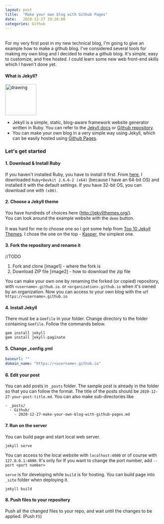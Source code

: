 ```yaml
---
layout: post
title:  "Make your own blog with Github Pages"
date:   2020-12-27 19:26:00
categories: Github
---
```

\
For my very first post in my new technical blog, I'm going to give an example how to make a github blog.
I've considered several tools for making my own blog and I decided to make a github blog. It's simple, easy to customize, and free hosted. I could learn some new web front-end skills which I haven't done yet.

#### What is Jekyll?
<img src="https://jekyllrb.com/img/logo-2x.png" alt="drawing" height="100"/>

- Jekyll is a simple, static, blog-aware framework website generator written in Ruby. You can refer to the [Jekyll docs](https://jekyllrb.com) or [Github repository](https://github.com/jekyll/jekyll).
- You can make your own blog in a very simple way using Jekyll, which can be easily hosted using [Github Pages](https://pages.github.com/). 




### Let's get started
  
  
#### 1. Download & Install Ruby
If you haven't installed Ruby, you have to install it first. From [here]([https://rubyinstaller.org/downloads/](https://rubyinstaller.org/downloads/)), I downloaded `Ruby+Devkit 2.6.6-2 (x64)` (because I have an 64-bit OS) and installed it with the default settings. If you have 32-bit OS, you can download one with `(x86)`.

#### 2. Choose a Jekyll theme
You have hundreds of choices here (http://jekyllthemes.org/).\
You can look around the example website with the `demo` button. \
\
It was hard for me to choose one so I got some help from [Top 10 Jekyll Themes](https://jekyll-themes.com/blog/top-jekyll-themes/).
I chose the one on the top - [Kasper](https://jekyll-themes.com/kasper/), the simplest one.

#### 3.  Fork the repository and rename it
//TODO
1. Fork and clone
[image1] - where the fork is
2. Download ZIP file
[image2] - how to download the zip file


You can make your own one by renaming the forked (or copied) repository, with `<username>.github.io`. or `<organization>.github.io` when it's owned by an organization. Now you can access to your own blog with the url `https://<username>.github.io`

#### 4. Install Jekyll
There must be a `Gemfile` in your folder. Change directory to the folder containing `Gemfile`. Follow the commands below.
```commandline
gem install jekyll
gem install jekyll-paginate
```
#### 5. Change _config.yml
```yaml
baseurl: ""
domain_name: "https://<username>.github.io"
```
#### 6. Edit your post
You can add posts in `_posts` folder. The sample post is already in the folder so that you can follow the format.
The title of the posts should be `2020-12-27-your-post-title.md`. You can also make sub-directories like
```
- _posts/
  - Github/
    - 2020-12-27-make-your-own-blog-with-github-pages.md
```

#### 7. Run on the server

You can build page and start local web server. 
```commandline
jekyll serve
```
You can access to the local website with `localhost:4000` or of course with `127.0.0.1:4000`. It's only for 
If you want to change the port number, add `--port <port number>`
  
  

`serve` is for developing while `build` is for hosting. 
You can build page into  `_site`  folder when deploying it.

```commandline
jekyll build
```

#### 8. Push files to your repository
Push all the changed files to your repo, and wait until the changes to be applied.
(Push `F5`)



[jekyll-gh]: https://github.com/mojombo/jekyll
[jekyll]:    http://jekyllrb.com
<!--stackedit_data:
eyJoaXN0b3J5IjpbNTg1OTcwMjU4LC01ODAxNDg2NDBdfQ==
-->
